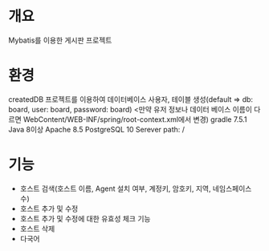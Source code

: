 # 개요
Mybatis를 이용한 게시판 프로젝트

# 환경
createdDB 프로젝트를 이용하여 데이터베이스 사용자, 테이블 생성(default => db: board, user: board, password: board)
<만약 유저 정보나 데이터 베이스 이름이 다르면 WebContent/WEB-INF/spring/root-context.xml에서 변경)
gradle 7.5.1
Java 8이상
Apache 8.5
PostgreSQL 10
Serever path: /

# 기능
 - 호스트 검색(호스트 이름, Agent 설치 여부, 계정키, 암호키, 지역, 네임스페이스 수)
 - 호스트 추가 및 수정
 - 호스트 추가 및 수정에 대한 유효성 체크 기능
 - 호스트 삭제
 - 다국어
